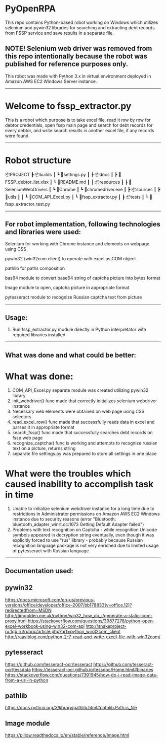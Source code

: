 # PyOpenRPA
This repo contains Python-based robot working on Windows which utilizes selenium and pywin32 libraries for searching and extracting debt records from FSSP service and save results in a separate file.

## NOTE! Selenium web driver was removed from this repo intentionally because the robot was published for reference purposes only.

This robot was made with Python 3.x in virtual environment deployed in Amazon AWS EC2 Windows Server instance.
_________________________________________________________________________________________________________________________________________________________________
# Welcome to fssp_extractor.py

This is a robot which purpose is to take excel file, read it row by row for debtor credentials, open fssp main page and search for debt records for every debtor, and write search results in another excel file, if any records were found.

_________________________________________________________________________________________________________________________________________________________________
# Robot structure
📦PROJECT
┣ 📦builds
┃ ┗ 📜settings.py
┃
┣ 📦docs
┃ ┣ 📜FSSP_debtor_list.xlsx
┃ ┗ 📜README.md
┃
┃ 📦resources
┃ ┣ 📂SeleniumWebDrivers
┃ ┗ 📂Chrome
┃     ┗ 📜chromedriver.exe
┃
┣ 📦sources
┃ ┣ 📂utils
┃ ┃ ┗ 📜COM_API_Excel.py
┃ ┗ 📜fssp_extractor.py
┃
┣ 📦tests
┃ ┗ 📜fssp_extractor_test.py

_________________________________________________________________________________________________________________________________________________________________

## For robot implementation, following technologies and libraries were used:

Selenium for working with Chrome instance and elements on webpage using CSS

pywin32 (win32com.client) to operate with excel as COM object

pathlib for paths composition

bas64 module to convert base64 string of captcha picture into bytes format

Image module to open, captcha picture in appropriate format

pytesseract module to recognize Russian captcha text from picture

_________________________________________________________________________________________________________________________________________________________________
## Usage:

1. Run fssp_extractor.py module directly in Python interpretator with required libraries installed


_________________________________________________________________________________________________________________________________________________________________
## What was done and what could be better:

# What was done:
1. COM_API_Excel.py separate module was created utilizing pywin32 library
2. init_webdriver() func made that correctly initializes selenium webdriver instance 
3. Necessary web elements were obtained on web page using CSS selectors
4. read_excel_row() func made that successfully reads data in excel and parses it in appropriate format 
5. search_fssp() func made that successfully searches debt records on fssp web page
6. recognize_captcha() func is working and attempts to recognize russian text on a picture, returns string
7. separate file settings.py was prepared to store all settings in one place

# What were the troubles which caused inability to accomplish task in time
1. Unable to initialize selenium webdriver instance for a long time due to restrictions in Administrator permissions on Amazon AWS EC2 Windows instance due to security reasons (error "Bluetooth: bluetooth_adapter_winrt.cc:1073 Getting Default Adapter failed")
2. Problems with text recognition on Captcha  - while recognition Unicode symbols appeared in decryption string eventually, even though it was explicitly forced to use "rus" library - probably because Russian recognition language package is not very enriched due to limited usage of pytesseract with Russian language

_________________________________________________________________________________________________________________________________________________________________
## Documentation used:

pywin32
---------------
https://docs.microsoft.com/en-us/previous-versions/office/developer/office-2007/bb178833(v=office.12)?redirectedfrom=MSDN 
http://timgolden.me.uk/python/win32_how_do_i/generate-a-static-com-proxy.html 
https://stackoverflow.com/questions/39877278/python-open-excel-workbook-using-win32-com-api 
http://snakeproject-ru.1gb.ru/rubric/article.php?art=python_win32com_client 
http://raaviblog.com/python-2-7-read-and-write-excel-file-with-win32com/ 


pytesseract
---------------
https://github.com/tesseract-ocr/tesseract 
https://github.com/tesseract-ocr/tessdata
https://tesseract-ocr.github.io/tessdoc/Home.html#binaries
https://stackoverflow.com/questions/7391945/how-do-i-read-image-data-from-a-url-in-python 


pathlib
---------------
https://docs.python.org/3/library/pathlib.html#pathlib.Path.is_file


Image module
---------------
https://pillow.readthedocs.io/en/stable/reference/Image.html

